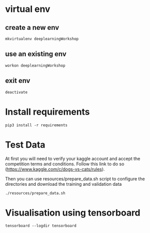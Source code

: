 # virtual env

## create a new env

```
mkvirtualenv deeplearningWorkshop
```

## use an existing env

```
workon deeplearningWorkshop
```

## exit env

```
deactivate
```


# Install requirements

```
pip3 install -r requirements
```



# Test Data

At first you will need to verify your kaggle account and accept the competition terms and conditions. Follow this link to do so (https://www.kaggle.com/c/dogs-vs-cats/rules).

Then you can use resources/prepare_data.sh script to configure the directories and download the training and validation data
```
./resources/prepare_data.sh
```


# Visualisation using tensorboard

```
tensorboard --logdir tensorboard
```

